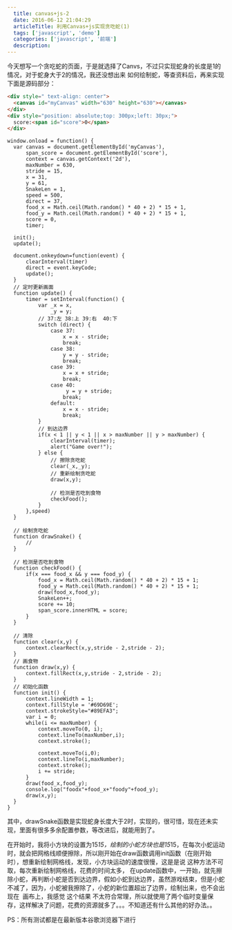 ```yaml
---
  title: canvas+js-2
  date: 2016-06-12 21:04:29
  articleTitle: 利用Canvas+js实现贪吃蛇(1)
  tags: ['javascript', 'demo']
  categories: ['javascript', '前端']
  description:
---
```


今天想写一个贪吃蛇的页面，于是就选择了Canvs，不过只实现蛇身的长度是1的情况，对于蛇身大于2的情况，我还没想出来 如何绘制蛇，等查资料后，再来实现
下面是源码部分：

```html
<div style=" text-align: center">
  <canvas id="myCanvas" width="630" height="630"></canvas>
</div>
<div style="position: absolute;top: 300px;left: 30px;">
  score:<span id="score">0</span>
</div>
```

```ks
window.onload = function() {
  var canvas = document.getElementById('myCanvas'),
      span_score = document.getElementById('score'),
      context = canvas.getContext('2d'),
      maxNumber = 630,
      stride = 15,
      x = 31,
      y = 61,
      SnakeLen = 1,
      speed = 500,
      direct = 37,
      food_x = Math.ceil(Math.random() * 40 + 2) * 15 + 1,
      food_y = Math.ceil(Math.random() * 40 + 2) * 15 + 1,
      score = 0,
      timer;

  init();
  update();

  document.onkeydown=function(event) {
      clearInterval(timer)
      direct = event.keyCode;
      update();
  }
  // 定时更新画面
  function update() {
      timer = setInterval(function() {
          var _x = x,
              _y = y;
          // 37:左 38:上 39:右  40:下
          switch (direct) {
              case 37:
                  x = x - stride;
                  break;
              case 38:
                  y = y - stride;
                  break;
              case 39:
                  x = x + stride;
                  break;
              case 40:
                   y = y + stride;
                  break;
              default:
                  x = x - stride;
                  break;
          }
          // 到达边界
          if(x < 1 || y < 1 || x > maxNumber || y > maxNumber) {
              clearInterval(timer);
              alert("Game over!");
          } else {
              // 擦除贪吃蛇
              clear(_x,_y);
              // 重新绘制贪吃蛇
              draw(x,y);

              // 检测是否吃到食物
              checkFood();
          }
      },speed)
  }

  // 绘制贪吃蛇
  function drawSnake() {
      //
  }

  // 检测是否吃到食物
  function checkFood() {
      if(x === food_x && y === food_y) {
          food_x = Math.ceil(Math.random() * 40 + 2) * 15 + 1;
          food_y = Math.ceil(Math.random() * 40 + 2) * 15 + 1;
          draw(food_x,food_y);
          SnakeLen++;
          score += 10;
          span_score.innerHTML = score;
      }
  }

  // 清除
  function clear(x,y) {
      context.clearRect(x,y,stride - 2,stride - 2);
  }
  // 画食物
  function draw(x,y) {
      context.fillRect(x,y,stride - 2,stride - 2);
  }
  // 初始化函数
  function init() {
      context.lineWidth = 1;
      context.fillStyle = '#69D69E';
      context.strokeStyle="#89EFA3";
      var i = 0;
      while(i <= maxNumber) {
          context.moveTo(0, i);
          context.lineTo(maxNumber,i);
          context.stroke();

          context.moveTo(i,0);
          context.lineTo(i,maxNumber);
          context.stroke();
          i += stride;
      }
      draw(food_x,food_y);
      console.log("foodx"+food_x+"foody"+food_y);
      draw(x,y);
  }
}
```
其中，drawSnake函数是实现蛇身长度大于2时，实现的，很可惜，现在还未实现，里面有很多多余配置参数，等改进后，就能用到了。


在开始时，我将小方块的设置为15*15，绘制的小蛇方块也是15*15，在每次小蛇运动时，就会把网格线顺便擦除，所以刚开始在draw函数调用init函数（在刚开始时），想重新绘制网格线，发现，小方块运动的速度很慢，这是是说 这种方法不可取，每次重新绘制网格线，花费的时间太多，
在update函数中，一开始，就先擦除小蛇，再判断小蛇是否到达边界，假如小蛇到达边界，虽然游戏结束，但是小蛇不减了，因为，小蛇被我擦除了，小蛇的新位置超出了边界，绘制出来，也不会出现在  画布上，我感觉 这个结果 不太符合常理，所以就使用了两个临时变量保存，这样解决了问题，花费的资源就多了。。。不知道还有什么其他的好办法。。

PS：所有测试都是在最新版本谷歌浏览器下进行


